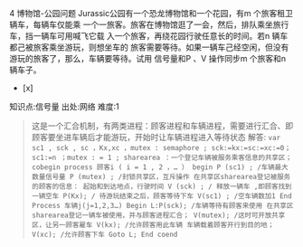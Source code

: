 4
博物馆-公园问题
Jurassic公园有一个恐龙博物馆和一个花园，有m 个旅客租卫辆车，每辆车仅能乘
一个一旅客。旅客在博物馆逛了一会，然后，排队乘坐旅行车，挡一辆车可用喊飞它载 入一个旅客，再绕花园行驶任意长的时间。若n 辆车都己被旅客乘坐游玩，则想坐车的
旅客需要等待。如果一辆车己经空闲，但没有游玩的旅客了，那么，车辆要等待。试用 信号量和P 、V 操作同步m 个旅客和n 辆车子。
- [x]

知识点:信号量
出处:网络
难度:1
> 这是一个汇合机制，有两类进程：顾客进程和车辆进程，需要进行汇合、即顾客要坐进车辆后才能游玩，开始时让车辆进程进入等待状态
> 解答:
>     ```
>     var sc1 , sck , sc ，Kx,xc ，mutex : semaphore ;
>     sck:=kx:=sc:=xc:=0；
>     sc1:=n ；mutex : = 1 ;
>     sharearea ：一个登记车辆被服务乘客信息的共享区；
>     cobegin
>     	process 顾客i ( i = 1 , 2 ，… ）
>     	begin
>     		P (sc1) ; /车辆最大数量信号量
>     		P (mutex) ; /封锁共享区，互斥操作
>     		在共享区sharearea登记被服务的顾客的信息：
>     		起始和到达地点，行驶时间
>     		V (sck) ; / 释放一辆车 ,即顾客找到一辆空车
>     		P(Kx); / 待游玩结束之后，顾客等待下车
>     		V(sc1) ; /空车辆数加1
>     	End
>     	Process 车辆j(j=1,2,3…)
>     	Begin
>     		L:P(sck); /车辆等待有顾客来使用
>     		在共享区sharearea登记一辆车被使用，并与顾客进程汇合；
>     		V(mutex); /这时可开放共享区，让另一顾客雇车
>     		V(kx); /允许顾客用此车辆
>     		车辆载着顾客开行到目的地；
>     		V(xc); /允许顾客下车
>     		Goto L;
>     	End
>     coend
>     ```

